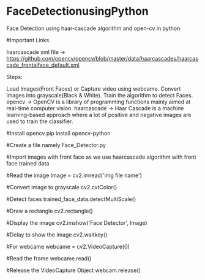 # FaceDetectionusingPython
Face Detection using haar-cascade algorithm and open-cv in python

#Important Links

haarcascade xml file -> https://github.com/opencv/opencv/blob/master/data/haarcascades/haarcascade_frontalface_default.xml

Steps:

Load Images(Front Faces) or Capture video using webcame.
Convert images into grayscale(Black & White).
Train the algorithm to detect Faces.
opencv -> OpenCV is a library of programming functions mainly aimed at real-time computer vision. haarcascade -> Haar Cascade is a machine learning-based approach where a lot of positive and negative images are used to train the classifier.

#Install opencv pip install opencv-python

#Create a file namely Face_Detector.py

#Import images with front face as we use haarcascade algorithm with front face trained data

#Read the image Image = cv2.imread('img file name')

#Convert image to grayscale cv2.cvtColor()

#Detect faces trained_face_data.detectMultiScale()

#Draw a rectangle cv2.rectangle()

#Display the image cv2.imshow('Face Detector', Image)

#Delay to show the image cv2.waitkey()

#For webcame webcame = cv2.VideoCapture(0)

#Read the frame webcame.read()

#Release the VideoCapture Object webcam.release()
